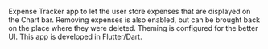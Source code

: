 Expense Tracker app to let the user store expenses that are displayed on the Chart bar. 
Removing expenses is also enabled, but can be brought back on the place where they were deleted.
Theming is configured for the better UI.
This app is developed in Flutter/Dart.
